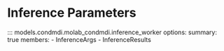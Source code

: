 # Inference Parameters

::: models.condmdi.molab_condmdi.inference_worker
    options:
      summary: true
      members:
        - InferenceArgs
        - InferenceResults
